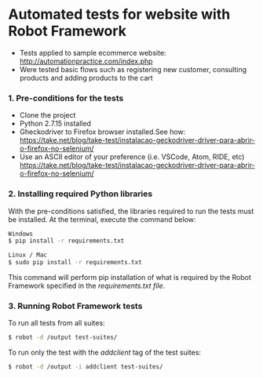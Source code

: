 # Automated tests for website with Robot Framework

- Tests applied to sample ecommerce website: http://automationpractice.com/index.php
- Were tested basic flows such as registering new customer, consulting products and adding products to the cart

### 1. Pre-conditions for the tests
- Clone the project
- Python 2.7.15 installed
- Gheckodriver to Firefox browser installed.See how: https://take.net/blog/take-test/instalacao-geckodriver-driver-para-abrir-o-firefox-no-selenium/
- Use an ASCII editor of your preference (i.e. VSCode, Atom, RIDE, etc)</br>https://take.net/blog/take-test/instalacao-geckodriver-driver-para-abrir-o-firefox-no-selenium/

### 2. Installing required Python libraries
With the pre-conditions satisfied, the libraries required to run the tests must be installed. At the terminal, execute the command below:
```sh
Windows
$ pip install -r requirements.txt
```
```sh
Linux / Mac
$ sudo pip install -r requirements.txt
```
This command will perform pip installation of what is required by the Robot Framework specified in the <i>requirements.txt file</i>.</br>

### 3. Running Robot Framework tests
To run all tests from all suites:
```sh
$ robot -d /output test-suites/
```
To run only the test with the <i>addclient</i> tag of the test suites:
```sh
$ robot -d /output -i addclient test-suites/
```
